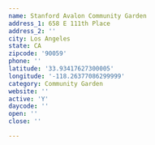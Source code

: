 ```yaml
---
name: Stanford Avalon Community Garden
address_1: 658 E 111th Place
address_2: ''
city: Los Angeles
state: CA
zipcode: '90059'
phone: ''
latitude: '33.93417627300005'
longitude: '-118.26377086299999'
category: Community Garden
website: ''
active: 'Y'
daycode: ''
open: ''
close: ''

---
```

